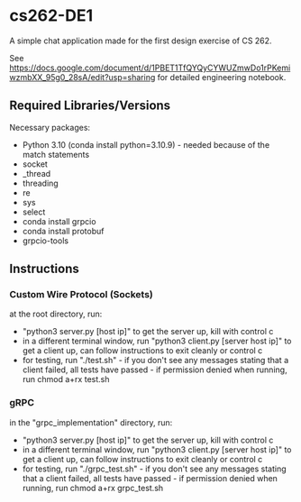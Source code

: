 # cs262-DE1
A simple chat application made for the first design exercise of CS 262.

See https://docs.google.com/document/d/1PBET1TfQYQyCYWUZmwDo1rPKemiwzmbXX_95g0_28sA/edit?usp=sharing for detailed engineering notebook.

## Required Libraries/Versions
Necessary packages:
- Python 3.10 (conda install python=3.10.9) - needed because of the match statements
- socket
- _thread
- threading
- re
- sys
- select
- conda install grpcio
- conda install protobuf
- grpcio-tools

## Instructions
### Custom Wire Protocol (Sockets)
at the root directory, run:
- "python3 server.py [host ip]" to get the server up, kill with control c
- in a different terminal window, run "python3 client.py [server host ip]" to get a client up, can follow instructions to exit cleanly or control c
- for testing, run "./test.sh" - if you don't see any messages stating that a client failed, all tests have passed - if permission denied when running, run chmod a+rx test.sh

### gRPC
in the "grpc_implementation" directory, run:
- "python3 server.py [host ip]" to get the server up, kill with control c
- in a different terminal window, run "python3 client.py [server host ip]" to get a client up, can follow instructions to exit cleanly or control c
- for testing, run "./grpc_test.sh" - if you don't see any messages stating that a client failed, all tests have passed - if permission denied when running, run chmod a+rx grpc_test.sh